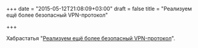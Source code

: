 +++
date = "2015-05-12T21:08:09+03:00"
draft = false
title = "Реализуем ещё более безопасный VPN-протокол"

+++

<p>Хабрастатья &quot;<a href="http://habrahabr.ru/company/ivi/blog/257431/">Реализуем ещё более безопасный VPN-протокол</a>&quot;.</p>

